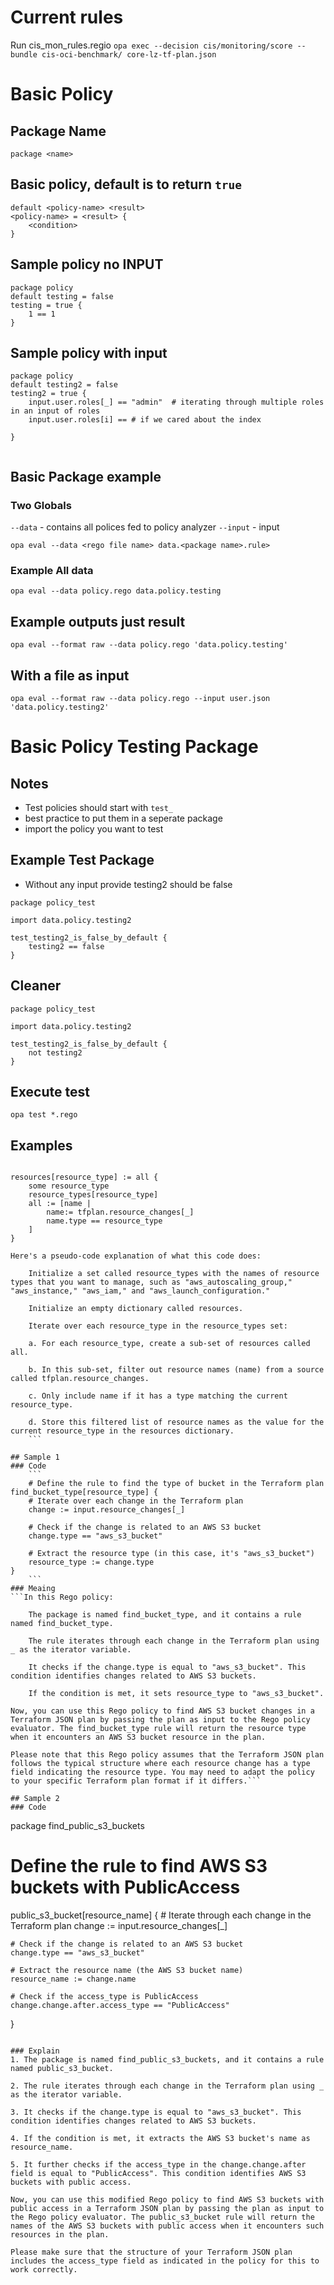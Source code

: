 # Current rules

Run cis_mon_rules.regio
`opa exec --decision cis/monitoring/score --bundle cis-oci-benchmark/ core-lz-tf-plan.json`

# Basic Policy
## Package Name
```
package <name>
```

## Basic policy, default is to return `true`
```
default <policy-name> <result>
<policy-name> = <result> {
    <condition>
}
```
## Sample policy no INPUT
```
package policy
default testing = false
testing = true {
    1 == 1
}

```
## Sample policy with input

```
package policy
default testing2 = false
testing2 = true {
    input.user.roles[_] == "admin"  # iterating through multiple roles in an input of roles
    input.user.roles[i] == # if we cared about the index

}


```


## Basic Package example
### Two Globals
`--data` - contains all polices fed to policy analyzer
`--input` - input 

`opa eval --data <rego file name> data.<package name>.rule>`
### Example All data
`opa eval --data policy.rego data.policy.testing`

## Example outputs just result
`opa eval --format raw --data policy.rego 'data.policy.testing'`

## With a file as input
`opa eval --format raw --data policy.rego --input user.json 'data.policy.testing2'`


# Basic Policy Testing Package
## Notes
- Test policies should start with `test_`
- best practice to put them in a seperate package 
- import the policy you want to test

## Example Test Package
- Without any input provide testing2 should be false

```
package policy_test

import data.policy.testing2

test_testing2_is_false_by_default {
    testing2 == false
}

```
## Cleaner
```
package policy_test

import data.policy.testing2

test_testing2_is_false_by_default {
    not testing2
}

```


## Execute test 
`opa test *.rego`



## Examples

```resource_types := {"aws_autoscaling_group", "aws_instance", "aws_iam", "aws_launch_configuration"}

resources[resource_type] := all {
    some resource_type
    resource_types[resource_type]
    all := [name |
        name:= tfplan.resource_changes[_]
        name.type == resource_type
    ]
}
```


```
Here's a pseudo-code explanation of what this code does:

    Initialize a set called resource_types with the names of resource types that you want to manage, such as "aws_autoscaling_group," "aws_instance," "aws_iam," and "aws_launch_configuration."

    Initialize an empty dictionary called resources.

    Iterate over each resource_type in the resource_types set:

    a. For each resource_type, create a sub-set of resources called all.

    b. In this sub-set, filter out resource names (name) from a source called tfplan.resource_changes.

    c. Only include name if it has a type matching the current resource_type.

    d. Store this filtered list of resource names as the value for the current resource_type in the resources dictionary.
    ```

## Sample 1
### Code
    ```
    # Define the rule to find the type of bucket in the Terraform plan
find_bucket_type[resource_type] {
    # Iterate over each change in the Terraform plan
    change := input.resource_changes[_]
    
    # Check if the change is related to an AWS S3 bucket
    change.type == "aws_s3_bucket"
    
    # Extract the resource type (in this case, it's "aws_s3_bucket")
    resource_type := change.type
}
    ```
### Meaing
```In this Rego policy:

    The package is named find_bucket_type, and it contains a rule named find_bucket_type.

    The rule iterates through each change in the Terraform plan using _ as the iterator variable.

    It checks if the change.type is equal to "aws_s3_bucket". This condition identifies changes related to AWS S3 buckets.

    If the condition is met, it sets resource_type to "aws_s3_bucket".

Now, you can use this Rego policy to find AWS S3 bucket changes in a Terraform JSON plan by passing the plan as input to the Rego policy evaluator. The find_bucket_type rule will return the resource type when it encounters an AWS S3 bucket resource in the plan.

Please note that this Rego policy assumes that the Terraform JSON plan follows the typical structure where each resource change has a type field indicating the resource type. You may need to adapt the policy to your specific Terraform plan format if it differs.```

## Sample 2
### Code
```
package find_public_s3_buckets

# Define the rule to find AWS S3 buckets with PublicAccess
public_s3_bucket[resource_name] {
    # Iterate through each change in the Terraform plan
    change := input.resource_changes[_]
    
    # Check if the change is related to an AWS S3 bucket
    change.type == "aws_s3_bucket"
    
    # Extract the resource name (the AWS S3 bucket name)
    resource_name := change.name
    
    # Check if the access_type is PublicAccess
    change.change.after.access_type == "PublicAccess"
}
```

### Explain
1. The package is named find_public_s3_buckets, and it contains a rule named public_s3_bucket.

2. The rule iterates through each change in the Terraform plan using _ as the iterator variable.

3. It checks if the change.type is equal to "aws_s3_bucket". This condition identifies changes related to AWS S3 buckets.

4. If the condition is met, it extracts the AWS S3 bucket's name as resource_name.

5. It further checks if the access_type in the change.change.after field is equal to "PublicAccess". This condition identifies AWS S3 buckets with public access.

Now, you can use this modified Rego policy to find AWS S3 buckets with public access in a Terraform JSON plan by passing the plan as input to the Rego policy evaluator. The public_s3_bucket rule will return the names of the AWS S3 buckets with public access when it encounters such resources in the plan.

Please make sure that the structure of your Terraform JSON plan includes the access_type field as indicated in the policy for this to work correctly.